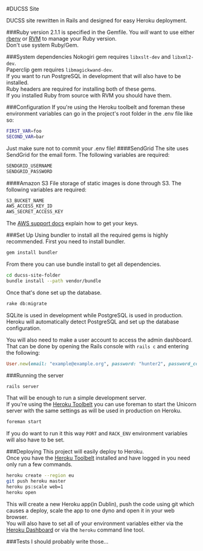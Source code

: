 #DUCSS Site

DUCSS site rewritten in Rails and designed for easy Heroku deployment.

###Ruby version
2.1.1 is specified in the Gemfile. You *will* want to use either [rbenv](http://rbenv.org "rbenv") or [RVM](http://rvm.io "RVM") to manage your Ruby version.  
Don't use system Ruby/Gem.

###System dependencies
Nokogiri gem requires `libxslt-dev` and `libxml2-dev`.  
Paperclip gem requires `libmagickwand-dev`.  
If you want to run PostgreSQL in development that will also have to be installed.  
Ruby headers are required for installing both of these gems.  
If you installed Ruby from source with RVM you should have them.


###Configuration
If you're using the Heroku toolbelt and foreman these environment variables can go in the project's root folder in the .env file like so:
```bash
FIRST_VAR=foo
SECOND_VAR=bar
```
Just make sure not to commit your .env file!
####SendGrid
The site uses SendGrid for the email form. The following variables are required:
```bash
SENDGRID_USERNAME
SENDGRID_PASSWORD
```
####Amazon S3
File storage of static images is done through S3. The following variables are required:
```bash
S3_BUCKET_NAME
AWS_ACCESS_KEY_ID
AWS_SECRET_ACCESS_KEY
```
The [AWS support docs](http://docs.aws.amazon.com/AWSSimpleQueueService/latest/SQSGettingStartedGuide/AWSCredentials.html) explain how to get your keys.

###Set Up
Using bundler to install all the required gems is highly recommended.
First you need to install bundler.
```bash
gem install bundler
```
From there you can use bundle install to get all dependencies.
```bash
cd ducss-site-folder
bundle install --path vendor/bundle
```
Once that's done set up the database.
```bash
rake db:migrate
```
SQLite is used in development while PostgreSQL is used in production.  
Heroku will automatically detect PostgreSQL and set up the database configuration.


You will also need to make a user account to access the admin dashboard.  
That can be done by opening the Rails console with `rails c` and entering the following:
```ruby
User.new(email: "example@example.org", password: "hunter2", password_confirmation: "hunter2").save
```

###Running the server
```bash
rails server
```
That will be enough to run a simple development server.  
If you're using the [Heroku Toolbelt](https://toolbelt.heroku.com/) you can use foreman to start the Unicorn server with the same settings as will be used in production on Heroku.
```bash
foreman start
```
If you do want to run it this way `PORT` and `RACK_ENV` environment variables will also have to be set.

###Deploying
This project will easily deploy to Heroku.  
Once you have the [Heroku Toolbelt](https://toolbelt.heroku.com/) installed and have logged in you need only run a few commands.
```bash
heroku create --region eu
git push heroku master
heroku ps:scale web=1
heroku open
```
This will create a new Heroku app(in Dublin), push the code using git which causes a deploy, scale the app to one dyno and open it in your web browser.  
You will also have to set all of your environment variables either via the [Heroku Dashboard](https://dashboard.heroku.com/apps) or via the `heroku` command line tool.

###Tests
I should probably write those...